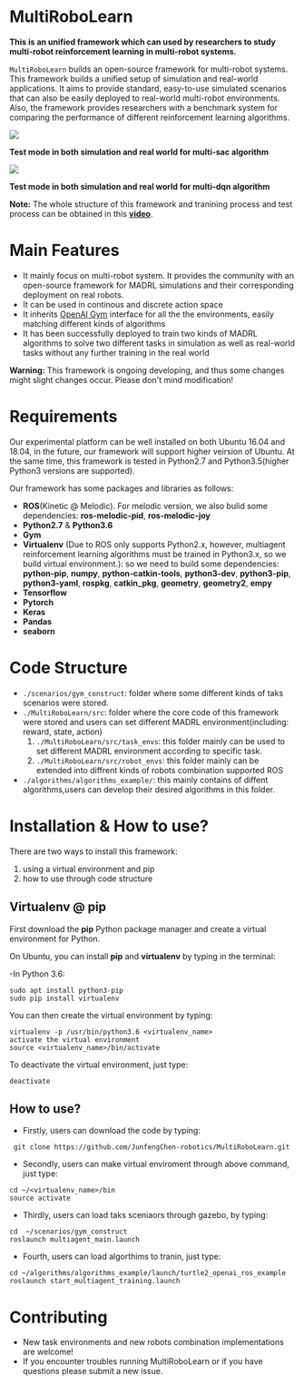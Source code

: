 # MultiRoboLearn
<!-- omit in toc -->
 
**This is an unified framework which can used by researchers to study multi-robot reinforcement learning in multi-robot systems.**

``MultiRoboLearn`` builds an open-source framework for multi-robot systems. This framework builds a unified setup of simulation and real-world applications. It aims to provide standard, easy-to-use simulated scenarios that can also be easily deployed to real-world multi-robot environments. Also, the framework provides researchers with a benchmark system for comparing the performance of different reinforcement learning algorithms. 

![](https://github.com/JunfengChen-robotics/MultiRoboLearn/blob/main/gif/sac.gif) 

**Test mode in both simulation and real world for multi-sac algorithm**


![](https://github.com/JunfengChen-robotics/MultiRoboLearn/blob/main/gif/dqn.gif)

**Test mode in both simulation and real world for multi-dqn algorithm**


**Note:** The whole structure of this framework and tranining process and test process can be obtained in this [**video**](https://youtu.be/i43FQOe0PMI).

# Main Features
- It mainly focus on multi-robot system. It provides the community with an open-source framework for MADRL simulations and their corresponding deployment on real robots. 
- It can be used in continous and discrete action space
- It inherits [OpenAI Gym](https://gym.openai.com) interface for all the the environments, easily matching different kinds of algorithms
- It has been successfully deployed to train two kinds of MADRL algorithms to solve two different tasks in simulation as well as real-world tasks without any further training in  the real world

**Warning:** This framework is ongoing developing,  and thus some changes might slight changes occur. Please don't mind modification!

# Requirements

Our experimental platform can be well installed on both Ubuntu 16.04 and 18.04, in the future, our framework will support higher veirsion of Ubuntu. At the same time, this framework is tested in Python2.7 and Python3.5(higher Python3 versions are supported). 


Our framework has some packages and libraries as follows:
- **ROS**(Kinetic @ Melodic). For melodic version, we also bulid some dependencies:  **ros-melodic-pid**, **ros-melodic-joy**
-  **Python2.7** & **Python3.6**
-  **Gym**
-  **Virtualenv** (Due to ROS only supports Python2.x, however, multiagent reinforcement learning algorithms must be trained in Python3.x, so we build virtual environment.): so we need to build some dependencies:  **python-pip**, **numpy**, **python-catkin-tools**, **python3-dev**, **python3-pip**, **python3-yaml**, **rospkg**, **catkin_pkg**, **geometry**, **geometry2**, **empy** 
-   **Tensorflow**
-   **Pytorch**
-   **Keras**
-   **Pandas**
-   **seaborn**


# Code Structure
- `./scenarios/gym_construct`: folder where some different kinds of taks scenarios were stored.
- `./MultiRoboLearn/src`: folder where the core code of this framework were stored and users can set different MADRL environment(including: reward, state, action)
   1) `./MultiRoboLearn/src/task_envs`: this folder mainly can be used to set different MADRL environment according to specific task.
   2) `./MultiRoboLearn/src/robot_envs`: this folder mainly can be extended into diffrent kinds of robots combination supported ROS
- `./algorithms/algorithms_example/`: this mainly contains of diffent algorithms,users can develop their desired algorithms in this folder.

# Installation & How to use?
There are two ways to install this framework:
   1. using a virtual environment and pip
   2. how to use through code structure

## Virtualenv @ pip
First download the **pip** Python package manager and create a virtual environment for Python.

On Ubuntu, you can install **pip** and **virtualenv** by typing in the terminal:

-In Python 3.6:
```
sudo apt install python3-pip
sudo pip install virtualenv
```
You can then create the virtual environment by typing:

```
virtualenv -p /usr/bin/python3.6 <virtualenv_name>
activate the virtual environment
source <virtualenv_name>/bin/activate
```
To deactivate the virtual environment, just type:
```
deactivate
```

## How to use?
- Firstly, users can download the code by typing:
```
 git clone https://github.com/JunfengChen-robotics/MultiRoboLearn.git
 ```
 
- Secondly, users can make virtual enviroment through above command, just type:

```
cd ~/<virtualenv_name>/bin
source activate
```

- Thirdly, users can load taks sceniaors through gazebo, by typing:
```
cd  ~/scenarios/gym_construct
roslaunch multiagent_main.launch
```

- Fourth, users can load algorthims to tranin, just type:
```
cd ~/algorithms/algorithms_example/launch/turtle2_openai_ros_example
roslaunch start_multiagent_training.launch
```

# Contributing
- New task environments and new robots combination implementations are welcome!
- If you encounter troubles running MultiRoboLearn or if you have questions please submit a new issue.

